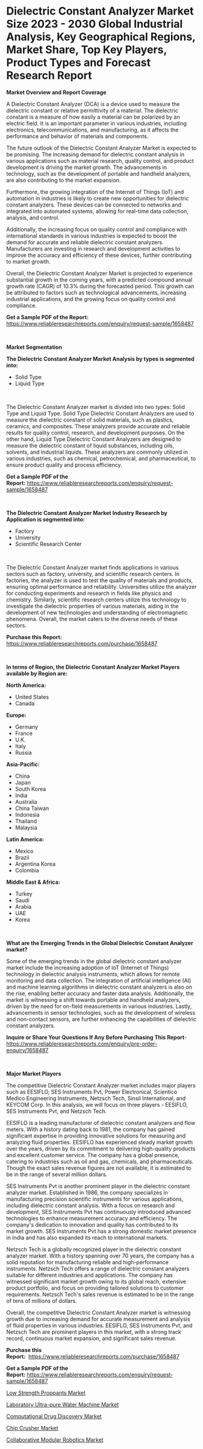 <p><h1>Dielectric Constant Analyzer Market Size 2023 - 2030 Global Industrial Analysis, Key Geographical Regions, Market Share, Top Key Players, Product Types and Forecast Research Report</h1></p><p><strong>Market Overview and Report Coverage</strong></p>
<p><p>A Dielectric Constant Analyzer (DCA) is a device used to measure the dielectric constant or relative permittivity of a material. The dielectric constant is a measure of how easily a material can be polarized by an electric field. It is an important parameter in various industries, including electronics, telecommunications, and manufacturing, as it affects the performance and behavior of materials and components.</p><p>The future outlook of the Dielectric Constant Analyzer Market is expected to be promising. The increasing demand for dielectric constant analysis in various applications such as material research, quality control, and product development is driving the market growth. The advancements in technology, such as the development of portable and handheld analyzers, are also contributing to the market expansion.</p><p>Furthermore, the growing integration of the Internet of Things (IoT) and automation in industries is likely to create new opportunities for dielectric constant analyzers. These devices can be connected to networks and integrated into automated systems, allowing for real-time data collection, analysis, and control.</p><p>Additionally, the increasing focus on quality control and compliance with international standards in various industries is expected to boost the demand for accurate and reliable dielectric constant analyzers. Manufacturers are investing in research and development activities to improve the accuracy and efficiency of these devices, further contributing to market growth.</p><p>Overall, the Dielectric Constant Analyzer Market is projected to experience substantial growth in the coming years, with a predicted compound annual growth rate (CAGR) of 10.3% during the forecasted period. This growth can be attributed to factors such as technological advancements, increasing industrial applications, and the growing focus on quality control and compliance.</p></p>
<p><strong>Get a Sample PDF of the Report:</strong> <a href="https://www.reliableresearchreports.com/enquiry/request-sample/1658487">https://www.reliableresearchreports.com/enquiry/request-sample/1658487</a></p>
<p>&nbsp;</p>
<p><strong>Market Segmentation</strong></p>
<p><strong>The Dielectric Constant Analyzer Market Analysis by types is segmented into:</strong></p>
<p><ul><li>Solid Type</li><li>Liquid Type</li></ul></p>
<p>&nbsp;</p>
<p><p>The Dielectric Constant Analyzer market is divided into two types: Solid Type and Liquid Type. Solid Type Dielectric Constant Analyzers are used to measure the dielectric constant of solid materials, such as plastics, ceramics, and composites. These analyzers provide accurate and reliable results for quality control, research, and development purposes. On the other hand, Liquid Type Dielectric Constant Analyzers are designed to measure the dielectric constant of liquid substances, including oils, solvents, and industrial liquids. These analyzers are commonly utilized in various industries, such as chemical, petrochemical, and pharmaceutical, to ensure product quality and process efficiency.</p></p>
<p><strong>Get a Sample PDF of the Report:</strong>&nbsp;<a href="https://www.reliableresearchreports.com/enquiry/request-sample/1658487">https://www.reliableresearchreports.com/enquiry/request-sample/1658487</a></p>
<p>&nbsp;</p>
<p><strong>The Dielectric Constant Analyzer Market Industry Research by Application is segmented into:</strong></p>
<p><ul><li>Factory</li><li>University</li><li>Scientific Research Center</li></ul></p>
<p>&nbsp;</p>
<p><p>The Dielectric Constant Analyzer market finds applications in various sectors such as factory, university, and scientific research centers. In factories, the analyzer is used to test the quality of materials and products, ensuring optimal performance and reliability. Universities utilize the analyzer for conducting experiments and research in fields like physics and chemistry. Similarly, scientific research centers utilize this technology to investigate the dielectric properties of various materials, aiding in the development of new technologies and understanding of electromagnetic phenomena. Overall, the market caters to the diverse needs of these sectors.</p></p>
<p><strong>Purchase this Report:</strong>&nbsp; <a href="https://www.reliableresearchreports.com/purchase/1658487">https://www.reliableresearchreports.com/purchase/1658487</a></p>
<p>&nbsp;</p>
<p><strong>In terms of Region, the Dielectric Constant Analyzer Market Players available by Region are:</strong></p>
<p>
    <p> <strong> North America: </strong>
        <ul>
            <li>United States</li>
            <li>Canada</li>
        </ul>
        </p> 
    <p> <strong> Europe: </strong>
        <ul>
            <li>Germany</li>
            <li>France</li>
            <li>U.K.</li>
            <li>Italy</li>
            <li>Russia</li>
        </ul>
        </p> 
    <p> <strong> Asia-Pacific: </strong>
        <ul>
            <li>China</li>
            <li>Japan</li>
            <li>South Korea</li>
            <li>India</li>
            <li>Australia</li>
            <li>China Taiwan</li>
            <li>Indonesia</li>
            <li>Thailand</li>
            <li>Malaysia</li>
        </ul>
        </p> 
    <p> <strong> Latin America: </strong>
        <ul>
            <li>Mexico</li>
            <li>Brazil</li>
            <li>Argentina Korea</li>
            <li>Colombia</li>
        </ul>
        </p> 
    <p> <strong> Middle East & Africa: </strong>
        <ul>
            <li>Turkey</li>
            <li>Saudi</li>
            <li>Arabia</li>
            <li>UAE</li>
            <li>Korea</li>
        </ul>
    </p>
    </p>
<p>&nbsp;</p>
<p><strong>What are the Emerging Trends in the Global Dielectric Constant Analyzer market?</strong></p>
<p><p>Some of the emerging trends in the global dielectric constant analyzer market include the increasing adoption of IoT (Internet of Things) technology in dielectric analysis instruments, which allows for remote monitoring and data collection. The integration of artificial intelligence (AI) and machine learning algorithms in dielectric constant analyzers is also on the rise, enabling better accuracy and faster data analysis. Additionally, the market is witnessing a shift towards portable and handheld analyzers, driven by the need for on-field measurements in various industries. Lastly, advancements in sensor technologies, such as the development of wireless and non-contact sensors, are further enhancing the capabilities of dielectric constant analyzers.</p></p>
<p><strong>Inquire or Share Your Questions If Any Before Purchasing This Report</strong>- <a href="https://www.reliableresearchreports.com/enquiry/pre-order-enquiry/1658487">https://www.reliableresearchreports.com/enquiry/pre-order-enquiry/1658487</a></p>
<p>&nbsp;</p>
<p><strong>Major Market Players</strong></p>
<p><p>The competitive Dielectric Constant Analyzer market includes major players such as EESIFLO, SES Instruments Pvt, Power Electronical, Scientico Medico Engineering Instruments, Netzsch Tech, Sinsil International, and KEYCOM Corp. In this analysis, we will focus on three players - EESIFLO, SES Instruments Pvt, and Netzsch Tech.</p><p>EESIFLO is a leading manufacturer of dielectric constant analyzers and flow meters. With a history dating back to 1981, the company has gained significant expertise in providing innovative solutions for measuring and analyzing fluid properties. EESIFLO has experienced steady market growth over the years, driven by its commitment to delivering high-quality products and excellent customer service. The company has a global presence, catering to industries such as oil and gas, chemicals, and pharmaceuticals. Though the exact sales revenue figures are not available, it is estimated to be in the range of several million dollars.</p><p>SES Instruments Pvt is another prominent player in the dielectric constant analyzer market. Established in 1986, the company specializes in manufacturing precision scientific instruments for various applications, including dielectric constant analysis. With a focus on research and development, SES Instruments Pvt has continuously introduced advanced technologies to enhance measurement accuracy and efficiency. The company's dedication to innovation and quality has contributed to its market growth. SES Instruments Pvt has a strong domestic market presence in India and has also expanded its reach to international markets.</p><p>Netzsch Tech is a globally recognized player in the dielectric constant analyzer market. With a history spanning over 70 years, the company has a solid reputation for manufacturing reliable and high-performance instruments. Netzsch Tech offers a range of dielectric constant analyzers suitable for different industries and applications. The company has witnessed significant market growth owing to its global reach, extensive product portfolio, and focus on providing tailored solutions to customer requirements. Netzsch Tech's sales revenue is estimated to be in the range of tens of millions of dollars.</p><p>Overall, the competitive Dielectric Constant Analyzer market is witnessing growth due to increasing demand for accurate measurement and analysis of fluid properties in various industries. EESIFLO, SES Instruments Pvt, and Netzsch Tech are prominent players in this market, with a strong track record, continuous market expansion, and significant sales revenue.</p></p>
<p><strong>Purchase this Report:</strong>&nbsp;&nbsp;<a href="https://www.reliableresearchreports.com/purchase/1658487">https://www.reliableresearchreports.com/purchase/1658487</a></p>
<p></p>
<p><strong>Get a Sample PDF of the Report:</strong>&nbsp;<a href="https://www.reliableresearchreports.com/enquiry/request-sample/1658487">https://www.reliableresearchreports.com/enquiry/request-sample/1658487</a></p>
<p><p><a href="https://www.linkedin.com/pulse/low-strength-proppants-market-size-growth-forecast-from-2023/">Low Strength Proppants Market</a></p><p><a href="https://www.linkedin.com/pulse/decoding-laboratory-ultra-pure-water-machine-market-deep/">Laboratory Ultra-pure Water Machine Market</a></p><p><a href="https://medium.com/@tonikuhic/computational-drug-discovery-market-research-report-its-history-and-forecast-2023-to-2030-e614bd5c12d3">Computational Drug Discovery Market</a></p><p><a href="https://medium.com/@hotspotelectronicsstore/chip-crusher-market-size-growth-forecast-2023-2030-3dbb927ca158">Chip Crusher Market</a></p><p><a href="https://www.linkedin.com/pulse/decoding-collaborative-modular-robotics-market-deep-dive/">Collaborative Modular Robotics Market</a></p></p>
